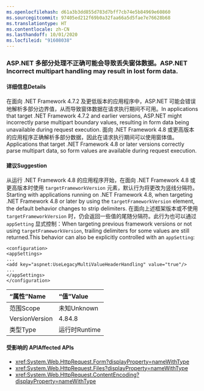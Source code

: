 ```yaml
---
ms.openlocfilehash: d61a3b3dd855d783d7bff7cb74e5b84969e60860
ms.sourcegitcommit: 97405ed212f69b0a32faa66a5d5fae7e76628b68
ms.translationtype: HT
ms.contentlocale: zh-CN
ms.lasthandoff: 10/01/2020
ms.locfileid: "91608038"
---
```

### <a name="aspnet-incorrect-multipart-handling-may-result-in-lost-form-data"></a><span data-ttu-id="3641d-101">ASP.NET 多部分处理不正确可能会导致丢失窗体数据。</span><span class="sxs-lookup"><span data-stu-id="3641d-101">ASP.NET Incorrect multipart handling may result in lost form data.</span></span>

#### <a name="details"></a><span data-ttu-id="3641d-102">详细信息</span><span class="sxs-lookup"><span data-stu-id="3641d-102">Details</span></span>

<span data-ttu-id="3641d-103">在面向 .NET Framework 4.7.2 及更低版本的应用程序中，ASP.NET 可能会错误地解析多部分边界值，从而导致窗体数据在请求执行期间不可用。</span><span class="sxs-lookup"><span data-stu-id="3641d-103">In applications that target .NET Framework 4.7.2 and earlier versions, ASP.NET might incorrectly parse multipart boundary values, resulting in form data being unavailable during request execution.</span></span> <span data-ttu-id="3641d-104">面向 .NET Framework 4.8 或更高版本的应用程序正确解析多部分数据，因此在请求执行期间可以使用窗体值。</span><span class="sxs-lookup"><span data-stu-id="3641d-104">Applications that target .NET Framework 4.8 or later versions correctly parse multipart data, so form values are available during request execution.</span></span>

#### <a name="suggestion"></a><span data-ttu-id="3641d-105">建议</span><span class="sxs-lookup"><span data-stu-id="3641d-105">Suggestion</span></span>

<span data-ttu-id="3641d-106">从运行 .NET Framework 4.8 的应用程序开始，在面向 .NET Framework 4.8 或更高版本时使用 <code>targetFrameworkVersion</code> 元素，默认行为将更改为竖线分隔符。</span><span class="sxs-lookup"><span data-stu-id="3641d-106">Starting with applications running on .NET Framework 4.8, when targeting .NET Framework 4.8 or later by using the <code>targetFrameworkVersion</code> element, the default behavior changes to strip delimiters.</span></span> <span data-ttu-id="3641d-107">在面向上述框架版本或不使用 <code>targetFrameworkVersion</code> 时，仍会返回一些值的尾随分隔符。此行为也可以通过 <code>appSetting</code> 显式控制：</span><span class="sxs-lookup"><span data-stu-id="3641d-107">When targeting previous framework versions or not using <code>targetFrameworkVersion</code>, trailing delimiters for some values are still returned.This behavior can also be explicitly controlled with an <code>appSetting</code>:</span></span><pre><code class="lang-xml">&lt;configuration&gt;&#13;&#10;&lt;appSettings&gt;&#13;&#10;...&#13;&#10;&lt;add key=&quot;aspnet:UseLegacyMultiValueHeaderHandling&quot;  value=&quot;true&quot;/&gt;&#13;&#10;...&#13;&#10;&lt;/appSettings&gt;&#13;&#10;&lt;/configuration&gt;&#13;&#10;</code></pre>

| <span data-ttu-id="3641d-108">“属性”</span><span class="sxs-lookup"><span data-stu-id="3641d-108">Name</span></span>    | <span data-ttu-id="3641d-109">“值”</span><span class="sxs-lookup"><span data-stu-id="3641d-109">Value</span></span>       |
|:--------|:------------|
| <span data-ttu-id="3641d-110">范围</span><span class="sxs-lookup"><span data-stu-id="3641d-110">Scope</span></span>   |<span data-ttu-id="3641d-111">未知</span><span class="sxs-lookup"><span data-stu-id="3641d-111">Unknown</span></span>|
|<span data-ttu-id="3641d-112">Version</span><span class="sxs-lookup"><span data-stu-id="3641d-112">Version</span></span>|<span data-ttu-id="3641d-113">4.8</span><span class="sxs-lookup"><span data-stu-id="3641d-113">4.8</span></span>|
|<span data-ttu-id="3641d-114">类型</span><span class="sxs-lookup"><span data-stu-id="3641d-114">Type</span></span>|<span data-ttu-id="3641d-115">运行时</span><span class="sxs-lookup"><span data-stu-id="3641d-115">Runtime</span></span>|

#### <a name="affected-apis"></a><span data-ttu-id="3641d-116">受影响的 API</span><span class="sxs-lookup"><span data-stu-id="3641d-116">Affected APIs</span></span>

- <xref:System.Web.HttpRequest.Form?displayProperty=nameWithType>
- <xref:System.Web.HttpRequest.Files?displayProperty=nameWithType>
- <xref:System.Web.HttpRequest.ContentEncoding?displayProperty=nameWithType>

<!--

#### Affected APIs

- `P:System.Web.HttpRequest.Form`
- `P:System.Web.HttpRequest.Files`
- `P:System.Web.HttpRequest.ContentEncoding`

-->
